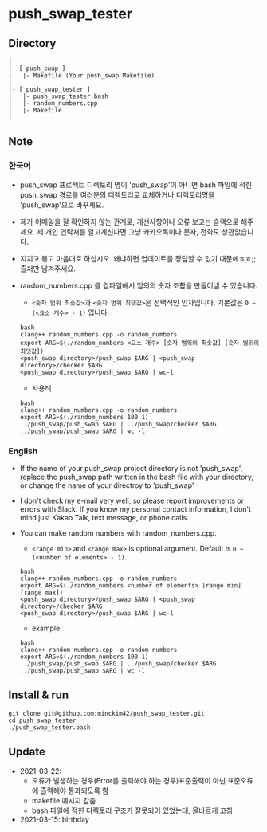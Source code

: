 # push_swap_tester

## Directory
```
|
|- [ push_swap ]
|	|- Makefile (Your push_swap Makefile)
|
|- [ push_swap_tester ]
|	|- push_swap_tester.bash
|	|- random_numbers.cpp
|	|- Makefile
|
```
## Note
### 한국어
- push_swap 프로젝트 디렉토리 명이 'push_swap'이 아니면 bash 파일에 적힌 push_swap 경로를 여러분의 디렉토리로 교체하거나 디렉토리명을 'push_swap'으로 바꾸세요.  
- 제가 이메일을 잘 확인하지 않는 관계로, 개선사항이나 오류 보고는 슬랙으로 해주세요. 제 개인 연락처를 알고계신다면 그냥 카카오톡이나 문자, 전화도 상관없습니다.  
- 지지고 볶고 마음대로 하십시오. 왜냐하면 업데이트를 장담할 수 없기 때문에ㅎㅎ;; 출처만 남겨주세요.
- random_numbers.cpp 를 컴파일해서 임의의 숫자 조합을 만들어낼 수 있습니다.
	- ```<숫자 범위 최솟값>```과 ```<숫자 범위 최댓값>```은 선택적인 인자입니다. 기본값은 ```0 ~ (<요소 개수> - 1)``` 입니다.
	```
	bash
	clang++ random_numbers.cpp -o random_numbers
	export ARG=$(./random_numbers <요소 개수> [숫자 범위의 최솟값] [숫자 범위의 최댓값])
	<push_swap directory>/push_swap $ARG | <push_swap directory>/checker $ARG
	<push_swap directory>/push_swap $ARG | wc-l
	```

	- 사용례
	```
	bash
	clang++ random_numbers.cpp -o random_numbers
	export ARG=$(./random_numbers 100 1)
	../push_swap/push_swap $ARG | ../push_swap/checker $ARG
	../push_swap/push_swap $ARG | wc -l
	```
### English
- If the name of your push_swap project directory is not 'push_swap', replace the push_swap path written in the bash file with your directory, or change the name of your directroy to 'push_swap'
- I don't check my e-mail very well, so please report improvements or errors with Slack. If you know my personal contact information, I don't mind just Kakao Talk, text message, or phone calls.
- You can make random numbers with random_numbers.cpp.
	- ```<range min>``` and ```<range max>``` is optional argument. Default is ```0 ~ (<number of elements> - 1)```.
	```
	bash
	clang++ random_numbers.cpp -o random_numbers
	export ARG=$(./random_numbers <number of elements> [range min] [range max])
	<push_swap directory>/push_swap $ARG | <push_swap directory>/checker $ARG
	<push_swap directory>/push_swap $ARG | wc-l
	```

	- example
	```
	bash
	clang++ random_numbers.cpp -o random_numbers
	export ARG=$(./random_numbers 100 1)
	../push_swap/push_swap $ARG | ../push_swap/checker $ARG
	../push_swap/push_swap $ARG | wc -l
	```
## Install & run
```
git clone git@github.com:minckim42/push_swap_tester.git
cd push_swap_tester
./push_swap_tester.bash
```
## Update
- 2021-03-22:
	- 오류가 발생하는 경우(Error를 출력해야 하는 경우)표준출력이 아닌 표준오류에 출력해야 통과되도록 함
	- makefile 메시지 감춤
	- bash 파일에 적힌 디렉토리 구조가 잘못되어 있었는데, 올바르게 고침
- 2021-03-15: birthday
